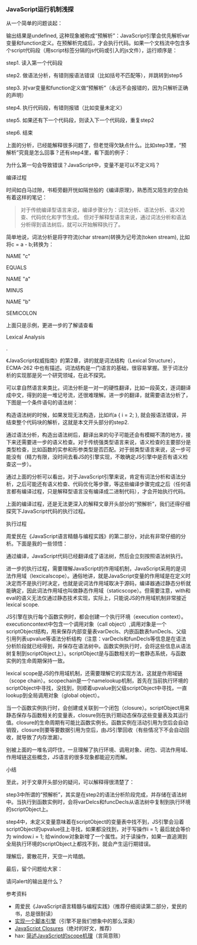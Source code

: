 ### JavaScript运行机制浅探

从一个简单的问题谈起：

<script type="text/javascript">

​    alert(i); // ?

​    var i = 1;

</script>

输出结果是undefined, 这种现象被称成“预解析”：JavaScript引擎会优先解析var变量和function定义。在预解析完成后，才会执行代码。如果一个文档流中包含多个script代码段（用script标签分隔的js代码或引入的js文件），运行顺序是：

step1. 读入第一个代码段

step2. 做语法分析，有错则报语法错误（比如括号不匹配等），并跳转到step5

step3. 对var变量和function定义做“预解析”（永远不会报错的，因为只解析正确的声明）

step4. 执行代码段，有错则报错（比如变量未定义）

step5. 如果还有下一个代码段，则读入下一个代码段，重复step2

step6. 结束

上面的分析，已经能解释很多问题了，但老觉得欠缺点什么。比如step3里，“预解析”究竟是怎么回事？还有step4里，看下面的例子：

<script type="text/javascript">

​    alert(i); // error: i is not defined.

​    i = 1;

</script>

为什么第一句会导致错误？JavaScript中，变量不是可以不定义吗？

编译过程

时间如白马过隙，书柜旁翻开恍如隔世般的《编译原理》，熟悉而又陌生的空白处有着这样的笔记：

> 对于传统编译型语言来说，编译步骤分为：词法分析、语法分析、语义检查、代码优化和字节生成。
> 但对于解释型语言来说，通过词法分析和语法分析得到语法树后，就可以开始解释执行了。

简单地说，词法分析是将字符流(char stream)转换为记号流(token stream), 比如将c = a - b;转换为：

NAME "c"

EQUALS

NAME "a"

MINUS

NAME "b"

SEMICOLON

上面只是示例，更进一步的了解请查看 

Lexical Analysis

.

《JavaScript权威指南》的第2章，讲的就是词法结构（Lexical Structure），ECMA-262 中也有描述。词法结构是一门语言的基础，很容易掌握。至于词法分析的实现那是另一个研究领域，在此不探究。

可以拿自然语言来类比，词法分析是一对一的硬性翻译，比如一段英文，逐词翻译成中文，得到的是一堆记号流，还很难理解。进一步的翻译，就需要语法分析了，下图是一个条件语句的语法树：

构造语法树的时候，如果发现无法构造，比如if(a { i = 2; }, 就会报语法错误，并结束整个代码块的解析，这就是本文开头部分的step2.

通过语法分析，构造出语法树后，翻译出来的句子可能还会有模糊不清的地方，接下来还需要进一步的语义检查。对于传统强类型语言来说，语义检查的主要部分是类型检查，比如函数的实参和形参类型是否匹配。对于弱类型语言来说，这一步可能没有（精力有限，没时间去看JS的引擎实现，不敢确定JS引擎中是否有语义检查这一步）。

通过上面的分析可以看出，对于JavaScript引擎来说，肯定有词法分析和语法分析，之后可能还有语义检查、代码优化等步骤，等这些编译步骤完成之后（任何语言都有编译过程，只是解释型语言没有编译成二进制代码），才会开始执行代码。

上面的编译过程，还是无法更深入的解释文章开头部分的“预解析”，我们还得仔细探究下JavaScript代码的执行过程。

执行过程

周爱民在《JavaScript语言精髓与编程实践》的第二部分，对此有非常仔细的分析。下面是我的一些领悟：

通过编译，JavaScript代码已经翻译成了语法树，然后会立刻按照语法树执行。

进一步的执行过程，需要理解JavaScript的作用域机制，JavaScript采用的是词法作用域（lexcicalscope）。通俗地讲，就是JavaScript变量的作用域是在定义时决定而不是执行时决定，也就是说词法作用域取决于源码，编译器通过静态分析就能确定，因此词法作用域也叫做静态作用域（staticscope）。但需要注意，with和eval的语义无法仅通过静态技术实现，实际上，只能说JS的作用域机制非常接近lexical scope.

JS引擎在执行每个函数实例时，都会创建一个执行环境（execution context）。executioncontext中包含一个调用对象（call object）,调用对象是一个scriptObject结构，用来保存内部变量表varDecls、内嵌函数表funDecls、父级引用列表upvalue等语法分析结构（注意：varDecls和funDecls等信息是在语法分析阶段就已经得到，并保存在语法树中。函数实例执行时，会将这些信息从语法树复制到scriptObject上）。scriptObject是与函数相关的一套静态系统，与函数实例的生命周期保持一致。

lexical scope是JS的作用域机制，还需要理解它的实现方法，这就是作用域链（scope chain）。scopechain是一个namelookup机制，首先在当前执行环境的scriptObject中寻找，没找到，则顺着upvalue到父级scriptObject中寻找，一直lookup到全局调用对象（global object）。

当一个函数实例执行时，会创建或关联到一个闭包（closure）。scriptObject用来静态保存与函数相关的变量表，closure则在执行期动态保存这些变量表及其运行值。closure的生命周期有可能比函数实例长。函数实例在活动引用为空后会自动销毁，closure则要等要数据引用为空后，由JS引擎回收（有些情况下不会自动回收，就导致了内存泄漏）。

别被上面的一堆名词吓住，一旦理解了执行环境、调用对象、闭包、词法作用域、作用域链这些概念，JS语言的很多现象都能迎刃而解。

小结

至此，对于文章开头部分的疑问，可以解释得很清楚了：

step3中所谓的“预解析”，其实是在step2的语法分析阶段完成，并存储在语法树中。当执行到函数实例时，会将varDelcs和funcDecls从语法树中复制到执行环境的scriptObject上。

step4中，未定义变量意味着在scriptObject的变量表中找不到，JS引擎会沿着scriptObject的upvalue往上寻找，如果都没找到，对于写操作i = 1; 最后就会等价为 window.i = 1; 给window对象新增了一个属性。对于读操作，如果一直追溯到全局执行环境的scriptObject上都找不到，就会产生运行期错误。

理解后，雾散花开，天空一片晴朗。

最后，留个问题给大家：

<script type="text/javascript">

​    var arg = 1;

​    function foo(arg) {

​        alert(arg);

​        var arg = 2;

​    }

​    foo(3);

</script>

请问alert的输出是什么？

参考资料

- 周爱民《JavaScript语言精髓与编程实践》（推荐仔细阅读第二部分，爱民的书，总是很耐读）
- [实现一个脚本引擎](http://docs.huihoo.com/vm/tut_script/tut_script0.htm)（引擎不是我们想象中的那么深奥）
- [JavaScript Closures](http://jibbering.com/faq/faq_notes/closures.html)（绝对的好文，推荐）
- hax: [简述JavaScript的scope机理](http://hax.javaeye.com/blog/273210)（言简意赅）
